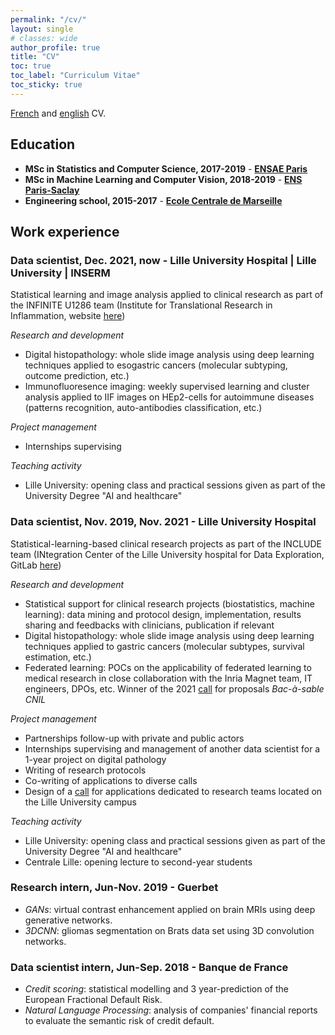 ```yaml
---
permalink: "/cv/"
layout: single
# classes: wide
author_profile: true
title: "CV"
toc: true
toc_label: "Curriculum Vitae"
toc_sticky: true
---
```


[French](/assets/pdfs/CV_digital_francais.pdf) and [english](/assets/pdfs/CV_digital_anglais.pdf) CV.
## Education

- **MSc in Statistics and Computer Science, 2017-2019** - **[ENSAE Paris](https://www.ensae.fr/en/programs/ingenieur/3a/dssl/)**
- **MSc in Machine Learning and Computer Vision, 2018-2019** - **[ENS Paris-Saclay](https://www.universite-paris-saclay.fr/en/education/master/mathematics-and-applications/m2-mathematics-vision-learning#presentation)**
- **Engineering school, 2015-2017** - **[Ecole Centrale de Marseille](https://www.centrale-marseille.fr/en)**

## Work experience

### **Data scientist, Dec. 2021, now - Lille University Hospital | Lille University | INSERM**

Statistical learning and image analysis applied to clinical research as part of the INFINITE U1286 team (Institute for Translational Research in Inflammation, website [here](http://lille-inflammation-research.org/fr/))

_Research and development_
- Digital histopathology: whole slide image analysis using deep learning techniques applied to esogastric cancers (molecular subtyping, outcome prediction, etc.)
- Immunofluoresence imaging: weekly supervised learning and cluster analysis applied to IIF images on HEp2-cells for autoimmune diseases (patterns recognition, auto-antibodies classification, etc.)

_Project management_
- Internships supervising

_Teaching activity_
- Lille University: opening class and practical sessions given as part of the University Degree "AI and healthcare"

### **Data scientist, Nov. 2019, Nov. 2021 - Lille University Hospital**
Statistical-learning-based clinical research projects as part of the INCLUDE team (INtegration Center of the Lille University hospital for Data Exploration, GitLab [here](https://gitlab.com/include-project))

_Research and development_
- Statistical support for clinical research projects (biostatistics, machine learning): data mining and protocol design, implementation, results sharing and feedbacks with clinicians, publication if relevant
- Digital histopathology: whole slide image analysis using deep learning techniques applied to gastric cancers (molecular subtypes, survival estimation, etc.)
- Federated learning: POCs on the applicability of federated learning to medical research in close collaboration with the Inria Magnet team, IT engineers, DPOs, etc. Winner of the 2021 [call](https://www.cnil.fr/fr/bac-sable-donnees-personnelles-la-cnil-accompagne-12-projets-dans-le-domaine-de-la-sante-numerique) for proposals _Bac-à-sable CNIL_ 

_Project management_
- Partnerships follow-up with private and public actors
- Internships supervising and management of another data scientist for a 1-year project on digital pathology
- Writing of research protocols
- Co-writing of applications to diverse calls
- Design of a [call](https://twitter.com/VSobanski/status/1270043215308169216?s=20) for applications dedicated to research teams located on the Lille University campus


_Teaching activity_
- Lille University: opening class and practical sessions given as part of the University Degree "AI and healthcare"
- Centrale Lille: opening lecture to second-year students


### **Research intern, Jun-Nov. 2019 - Guerbet**
- *GANs*: virtual contrast enhancement applied on brain MRIs using deep generative networks.
- *3DCNN*: gliomas segmentation on Brats data set using 3D convolution networks.

### **Data scientist intern, Jun-Sep. 2018 - Banque de France**
- *Credit scoring*: statistical modelling and 3 year-prediction of the European Fractional Default Risk.
- *Natural Language Processing*: analysis of companies' financial reports to evaluate the semantic risk of credit default.
